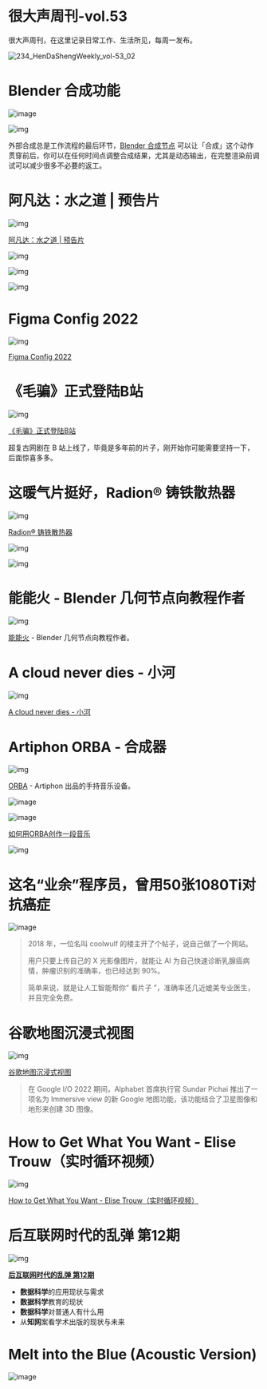 # 很大声周刊-vol.53
很大声周刊，在这里记录日常工作、生活所见，每周一发布。

![234_HenDaShengWeekly_vol-53_02](https://user-images.githubusercontent.com/20842136/168468161-f5e364e1-ed80-4afb-bd56-e99ee0f9590d.png)

# Blender 合成功能
![image](https://user-images.githubusercontent.com/20842136/168468189-54f94081-e37d-4e21-bbf3-e74407b76d18.png)

![img](https://user-images.githubusercontent.com/20842136/168468207-4015b705-3d7f-4258-ae0e-229ee0ccd8cd.png)

外部合成总是工作流程的最后环节，[Blender 合成节点](https://docs.blender.org/manual/zh-hans/dev/compositing/introduction.html#getting-started) 可以让「合成」这个动作贯穿前后，你可以在任何时间点调整合成结果，尤其是动态输出，在完整渲染前调试可以减少很多不必要的返工。

# 阿凡达：水之道 | 预告片
![img](https://user-images.githubusercontent.com/20842136/168475101-acace524-0eed-4144-919a-fd0433f212bc.png)

[阿凡达：水之道 | 预告片](https://www.youtube.com/watch?v=a8Gx8wiNbs8)

![img](https://user-images.githubusercontent.com/20842136/168475166-ae66a944-e480-408d-9939-0e5724f62388.png)

![img](https://user-images.githubusercontent.com/20842136/168475122-56d44c23-032e-4ef6-8db7-acaebd9406dd.png)

![img](https://user-images.githubusercontent.com/20842136/168475244-814d95a6-adcb-4671-b51f-7c259f075db5.png)

# Figma Config 2022
![img](https://user-images.githubusercontent.com/20842136/168473864-92d99640-9445-4f97-a1c3-fd33314ea501.png)

[Figma Config 2022](https://www.figma.com/blog/config-2022-thinking-big-and-acting-with-urgency/)

# 《毛骗》正式登陆B站
![img](https://user-images.githubusercontent.com/20842136/168468612-071f69c1-3883-4c2d-9a20-b4b1df95de40.png)

[《毛骗》正式登陆B站](https://www.bilibili.com/video/BV1TR4y1A7E8)

超复古网剧在 B 站上线了，毕竟是多年前的片子，刚开始你可能需要坚持一下，后面惊喜多多。

# 这暖气片挺好，Radion® 铸铁散热器
![img](https://user-images.githubusercontent.com/20842136/168468399-e64e374e-dfa2-4d34-8455-830ea75f4ca1.png)

[Radion® 铸铁散热器](https://www.behance.net/gallery/109819893/Radion-Cast-Iron-Radiators?tracking_source=for_you_feed_featured_category)

![img](https://user-images.githubusercontent.com/20842136/168468510-759aecaf-8a9c-4629-b0d3-4240a15309f0.png)

![img](https://user-images.githubusercontent.com/20842136/168468545-cb0642fc-ebd1-4778-ac13-364a77182f06.png)

# 能能火 - Blender 几何节点向教程作者
![img](https://user-images.githubusercontent.com/20842136/168473335-0135b2f2-8b53-4cfa-b8e9-08139d59cd57.png)

[能能火](https://space.bilibili.com/14491632) - Blender 几何节点向教程作者。

# A cloud never dies - 小河
![img](https://user-images.githubusercontent.com/20842136/168473157-2448e8a3-f67c-4a02-abcb-dd6b0612768d.png)

[A cloud never dies - 小河](https://weibo.com/5380787772/Lt5RfgQIu)

# Artiphon ORBA - 合成器
![img](https://user-images.githubusercontent.com/20842136/168468735-7bac89d5-0ba4-4deb-9c61-42d259d88ca3.png)

[ORBA](https://artiphon.com/) - Artiphon 出品的手持音乐设备。

![image](https://user-images.githubusercontent.com/20842136/168468936-7a663aaf-d031-4d9a-b22b-c45504cdff34.png)

![image](https://user-images.githubusercontent.com/20842136/168468961-92bc6b64-fba6-442f-b06c-bfe13c248730.png)

[如何用ORBA创作一段音乐](https://www.youtube.com/watch?v=8NuGRzSIHrs)

![img](https://user-images.githubusercontent.com/20842136/168468846-aea3504d-7b55-40f1-a8f0-534ebb6501ea.png)

# 这名“业余”程序员，曾用50张1080Ti对抗癌症
![image](https://user-images.githubusercontent.com/20842136/168475678-5835334d-d780-41a8-a3a5-ddd0d2b6a167.png)

> 2018 年，一位名叫 coolwulf 的楼主开了个帖子，说自己做了一个网站。​
> 
> 用户只要上传自己的 X 光影像图片，就能让 AI 为自己快速诊断乳腺癌病情，肿瘤识别的准确率，也已经达到 90%。
> 
> 简单来说，就是让人工智能帮你“ 看片子 ”，准确率还几近媲美专业医生，并且完全免费。

# 谷歌地图沉浸式视图
![img](https://user-images.githubusercontent.com/20842136/168474015-e98c7a0b-828d-41dc-9edb-8240be31d3e2.png)

[谷歌地图沉浸式视图](https://www.youtube.com/watch?v=3qfp8TAg9tg)

> 在 Google I/O 2022 期间，Alphabet 首席执行官 Sundar Pichai 推出了一项名为 Immersive view 的新 Google 地图功能，该功能结合了卫星图像和地形来创建 3D 图像。

# How to Get What You Want - Elise Trouw（实时循环视频）
![img](https://user-images.githubusercontent.com/20842136/168474885-deb32339-658d-49a3-9a7a-fa637690f1c1.png)

[How to Get What You Want - Elise Trouw（实时循环视频）](https://www.youtube.com/watch?v=zGiOkuoJGyk)

# 后互联网时代的乱弹 第12期
![img](https://user-images.githubusercontent.com/20842136/168473587-0991f09d-b225-4c97-ab56-aecabb1484d0.png)

**[后互联网时代的乱弹 第12期](https://www.bilibili.com/video/BV1cY411w7re?spm_id_from=333.851.b_7265636f6d6d656e64.3)**

- **数据科学**的应用现状与需求
- **数据科学**教育的现状
- **数据科学**对普通人有什么用
- 从**知网**案看学术出版的现状与未来

# Melt into the Blue (Acoustic Version)
![image](https://user-images.githubusercontent.com/20842136/168474732-8f31ac9e-3a67-48fb-9c0e-b400f17f0ecf.png)